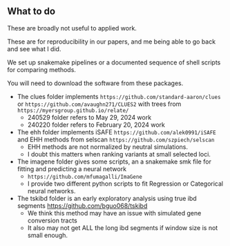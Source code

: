 ## What to do

These are broadly not useful to applied work.

These are for reproducibility in our papers, and me being able to go back and see what I did.

We set up snakemake pipelines or a documented sequence of shell scripts for comparing methods.

You will need to download the software from these packages.

- The clues folder implements `https://github.com/standard-aaron/clues` or `https://github.com/avaughn271/CLUES2` with trees from `https://myersgroup.github.io/relate/`
    - 240529 folder refers to May 29, 2024 work
    - 240220 folder refers to February 20, 2024 work
- The ehh folder implements iSAFE `https://github.com/alek0991/iSAFE` and EHH methods from selscan `https://github.com/szpiech/selscan`
    - EHH methods are not normalized by neutral simulations.
    - I doubt this matters when ranking variants at small selected loci.
- The imagene folder gives some scripts, an a snakemake smk file for fitting and predicting a neural network
    - `https://github.com/mfumagalli/ImaGene`
    - I provide two different python scripts to fit Regression or Categorical neural networks.
- The tskibd folder is an early exploratory analysis using true ibd segments https://github.com/bguo068/tskibd
    - We think this method may have an issue with simulated gene conversion tracts
    - It also may not get ALL the long ibd segments if window size is not small enough.